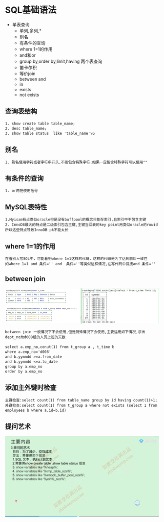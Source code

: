 # SQL基础语法

- 单表查询
	- 单列,多列,*
	- 别名
	- 有条件的查询
	- where 1=1的作用
	- and和or
	- group by,order by,limit,having
两个表查询
	- 笛卡尔积
	- 等价join
	- between and
	- in
	- exists
	- not exists


## 查询表结构
```
1. show create table table_name;
2. desc table_name;
3. show table status  like 'table_name'\G

```
## 别名
```
1. 别名使用字符或者字符串开头,不能包含特殊字符;如果一定包含特殊字符可以使用""
```
## 有条件的查询
```
1. or两把使用括号
```

## MySQL表特性

```
1.Myisam有点类似oracle但是没有buffpool的概念只能存索引,且索引中不包含主键
2. InnoDB最大的特点是二级索引包含主键,主键当回表的key point用类似oracle的rowid所以这些特点导致InnoDB pk不能太长
```

## where 1=1的作用

```
在看别人写SQL中，可能看到where 1=1这样的代码，这样的代码是为了达到前后一致性
如where 1=1 and 条件='' and  条件=''等类似这样情况,在写代码中拼接and 条件=''
```

## between join
![](images/SQL基本语法/bewteen_join.jpg)  
```
between join 一般情况下不会使用,但是特殊情况下会使用,主要运用如下情况,求出dept_no为d008组的人员上班的天数

select a.emp_no,conut(1) from t_group a , t_time b
where a.emp_no='d008'
and b.yymmdd >=a.from_date
and b.yymmdd <=a.to_date
group by a.emp_no
order by a.emp_no
```


## 添加主外键时检查
```
主键检查:select count(1) from table_name group by id having count(1)>1;
外键检查:select count(1) from t_group a where not exists (select 1 from employees b where a.id=b.id)

```

## 提问艺术
![](images/SQL基本语法/提问艺术.jpg) 